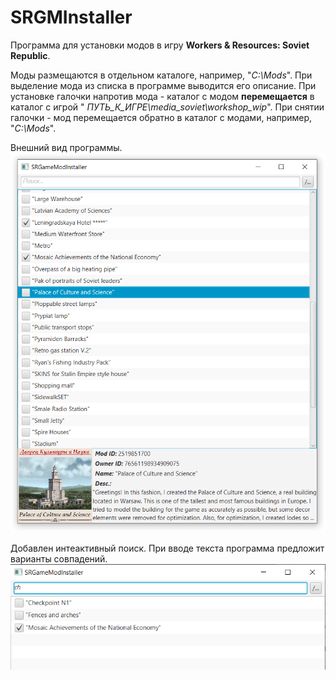 # SRGMInstaller

Программа для установки модов в игру **Workers & Resources: Soviet Republic**.

Моды размещаются в отдельном каталоге, например, "*C:\Mods*". При выделение мода из списка в программе выводится его
описание.
При установке галочки напротив мода - каталог с модом **перемещается** в каталог с игрой "
*ПУТЬ_К_ИГРЕ\media_soviet\workshop_wip*".
При снятии галочки - мод перемещается обратно в каталог с модами, например,  "*C:\Mods*".

Внешний вид программы.
![](pics/custom_view.png)

Добавлен интеактивный поиск. При вводе текста программа предложит варианты совпадений.
![](pics/search_view.png)